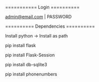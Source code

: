 =========== Login ==========

admin@email.com | PASSWORD


========== Dependencies ==========

Install python -> Install as path

pip install flask

pip install Flask-Session

pip install db-sqlite3

pip install phonenumbers